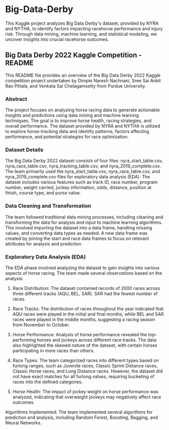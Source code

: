 # Big-Data-Derby
This Kaggle project analyzes Big Data Derby's dataset, provided by NYRA and NYTHA, to identify factors impacting racehorse performance and injury risk. Through data mining, machine learning, and statistical modeling, we uncover insights into crucial racehorse outcomes. 
## Big Data Derby 2022 Kaggle Competition - README

This README file provides an overview of the Big Data Derby 2022 Kaggle competition project undertaken by Dimple Naresh Nachnani, Sree Sai Ankit Rao Pittala, and Venkata Sai Chelagamsetty from Purdue University. 

### Abstract
The project focuses on analyzing horse racing data to generate actionable insights and predictions using data mining and machine learning techniques. The goal is to improve horse health, racing strategies, and overall performance. The dataset provided by NYRA and NYTHA is utilized to explore horse-tracking data and identify patterns, factors affecting performance, and potential strategies for race optimization.

### Dataset Details
The Big Data Derby 2022 dataset consists of four files: nyra_start_table.csv, nyra_race_table.csv, nyra_tracking_table.csv, and nyra_2019_complete.csv. The team primarily used the nyra_start_table.csv, nyra_race_table.csv, and nyra_2019_complete.csv files for exploratory data analysis (EDA). The dataset includes various features such as track ID, race number, program number, weight carried, jockey information, odds, distance, position at finish, course type, and purse value.

### Data Cleaning and Transformation
The team followed traditional data mining processes, including cleaning and transforming the data for analysis and input to machine learning algorithms. This involved importing the dataset into a data frame, handling missing values, and converting data types as needed. A new data frame was created by joining the start and race data frames to focus on relevant attributes for analysis and prediction.

### Exploratory Data Analysis (EDA)
The EDA phase involved analyzing the dataset to gain insights into various aspects of horse racing. The team made several observations based on the analysis:

1. Race Distribution: The dataset contained records of 2000 races across three different tracks (AQU, BEL, SAR). SAR had the fewest number of races.

2. Race Tracks: The distribution of races throughout the year indicated that AQU races were played in the initial and final months, while BEL and SAR races were played in the middle months, suggesting a racing season from November to October.

3. Horse Performance: Analysis of horse performance revealed the top-performing horses and jockeys across different race tracks. The data also highlighted the skewed nature of the dataset, with certain horses participating in more races than others.

4. Race Types: The team categorized races into different types based on furlong ranges, such as Juvenile races, Classic Sprint Distance races, Classic Horse races, and Long Distance races. However, the dataset did not have exact matches for all furlong values, requiring bucketing of races into the defined categories.

5. Horse Health: The impact of jockey weight on horse performance was analyzed, indicating that overweight jockeys may negatively affect race outcomes.

Algorithms Implemented: The team implemented several algorithms for prediction and analysis, including Random Forest, Boosting, Bagging, and Neural Networks.

